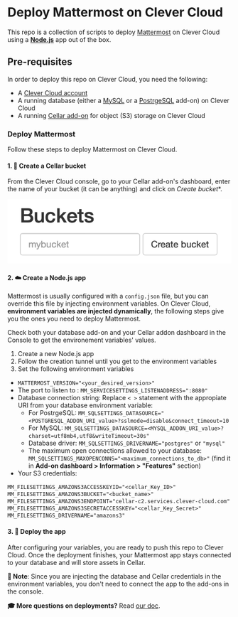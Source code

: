 # Deploy Mattermost on Clever Cloud

This repo is a collection of scripts to deploy [Mattermost](https://mattermost.com) on Clever Cloud using a [**Node.js**](https://developers.clever-cloud.com/doc/applications/javascript/nodejs/) app out of the box.

## Pre-requisites

In order to deploy this repo on Clever Cloud, you need the following:

- A [Clever Cloud account](https://developers.clever-cloud.com/doc/account/create-account/)
- A running database (either a [MySQL](https://developers.clever-cloud.com/doc/addons/mysql/[) or a [PostrgeSQL](https://developers.clever-cloud.com/doc/addons/postgresql/) add-on) on Clever Cloud
- A running [Cellar add-on](https://developers.clever-cloud.com/doc/addons/cellar/) for object (S3) storage on Clever Cloud

### Deploy Mattermost

Follow these steps to deploy Mattermost on Clever Cloud.

#### 1. 📂 Create a Cellar bucket

From the Clever Cloud console, go to your Cellar add-on's dashboard, enter the name of your bucket (it can be anything) and click on *Create bucket**.

![Create bucket option on Clever Cloud Console](/assets/cellar-bucket-create.png)

#### 2. ☁️ Create a Node.js app

Mattermost is usually configured with a `config.json` file, but you can override this file by injecting environment variables. On Clever Cloud, **environment variables are injected dynamically**, the following steps give you the ones you need to deploy Mattermost.

Check both your database add-on and your Cellar addon dashboard in the Console to get the environement variables' values.

1. Create a new Node.js app
2. Follow the creation tunnel until you get to the environment variables
3. Set the following environment variables

- `MATTERMOST_VERSION="<your_desired_version>"`
- The port to listen to : `MM_SERVICESETTINGS_LISTENADDRESS=":8080"`
- Database connection string: Replace `< >` statement with the appropiate URI from your database environment variable:
  - For PostrgeSQL: `MM_SQLSETTINGS_DATASOURCE="<POSTGRESQL_ADDON_URI_value>?sslmode=disable&connect_timeout=10`
  - For MySQL: `MM_SQLSETTINGS_DATASOURCE=<MYSQL_ADDON_URI_value>?charset=utf8mb4,utf8&writeTimeout=30s"`
  - Database driver: `MM_SQLSETTINGS_DRIVERNAME="postgres"` or `"mysql"`
  - The maximum open connections allowed to your database: `MM_SQLSETTINGS_MAXOPENCONNS="<maximum_connections_to_db>"` (find it in **Add-on dashboard > Information > "Features"** section)
- Your S3 credentials:

```shell
MM_FILESETTINGS_AMAZONS3ACCESSKEYID="<cellar_Key_ID>"
MM_FILESETTINGS_AMAZONS3BUCKET="<bucket_name>"
MM_FILESETTINGS_AMAZONS3ENDPOINT="cellar-c2.services.clever-cloud.com"
MM_FILESETTINGS_AMAZONS3SECRETACCESSKEY="<cellar_Key_Secret>"
MM_FILESETTINGS_DRIVERNAME="amazons3"
```

#### 3. 🚀 Deploy the app

After configuring your variables, you are ready to push this repo to Clever Cloud. Once the deployment finishes, your Mattermost app stays connected to your database and will store assets in Cellar.

**📌 Note**: Since you are injecting the database and Cellar credentials in the environment variables, you don't need to connect the app to the add-ons in the console.

**🎓 More questions on deployments?** Read [our doc](https://developers.clever-cloud.com).

